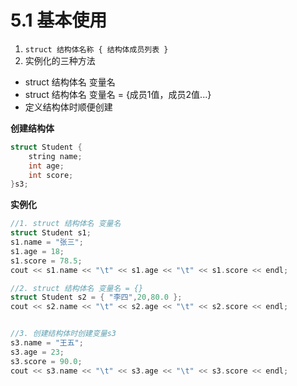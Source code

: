 # 5.1 基本使用
1. `struct 结构体名称 { 结构体成员列表 }`
2. 实例化的三种方法

- struct 结构体名 变量名
- struct 结构体名 变量名 = {成员1值，成员2值...}
- 定义结构体时顺便创建

**创建结构体**

```c
struct Student {
	string name;
	int age;
	int score;
}s3;
```

**实例化**

```c
//1. struct 结构体名 变量名
struct Student s1;
s1.name = "张三";
s1.age = 18;
s1.score = 78.5;
cout << s1.name << "\t" << s1.age << "\t" << s1.score << endl;

//2. struct 结构体名 变量名 = {}
struct Student s2 = { "李四",20,80.0 };
cout << s2.name << "\t" << s2.age << "\t" << s2.score << endl;


//3. 创建结构体时创建变量s3
s3.name = "王五";
s3.age = 23;
s3.score = 90.0;
cout << s3.name << "\t" << s3.age << "\t" << s3.score << endl;
```
